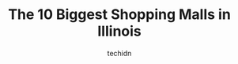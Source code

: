 ---
layout: ampstory
image: https://i0.wp.com/paketmu.com/wp-content/uploads/2023/06/eastland-mall-0-in-illinois-1686365453.jpeg?resize=640,853
author: techidn
featured: false
description: Explore the diverse Shopping Mall scene in Illinois, home to an incredible selection of 10 establishments catering to every taste. Whether youre in search of iconic favorites or undiscovere
title: The 10 Biggest Shopping Malls in Illinois
cover:
   title: The 10 Biggest Shopping Malls in Illinois
   subtitle: RICKPATE
   background: https://paketmu.com/wp-content/uploads/2023/06/eastland-mall-0-in-illinois-1686365453.jpeg

pages: 
 - layout: thirds
   top: <h1>#1 Woodfield Mall</h1>
   bottom: "<p>A great mall with some amazing stores. You will find a variety of diverse stores. You will find your luxury brand stores here. You will find collectables stores here and </p>"
   background: https://paketmu.com/wp-content/uploads/2023/06/eastland-mall-1-in-illinois-1686365454.png
   backgroundblur: true
 - layout: thirds
   top: <h1>#2 Gurnee Mills</h1>
   bottom: "<p>Its very large mall... May be one of the largest in the nation. Always crowded, and difficult to think any brand it is not there. Rest-rooms are at each entrance. Very w</p>"
   background: https://paketmu.com/wp-content/uploads/2023/06/eastland-mall-2-in-illinois-1686365455.jpeg
   cta:
      link: https://paketmu.com/the-10-biggest-shopping-malls-in-illinois/
      text: The 10 Biggest Shopping Malls in Illinois
 - layout: thirds
   top: <h1>#3 Oakbrook Center</h1>
   bottom: "<p>Perfect for shopping! Walk around with family and took pictures with Santa and the beautiful decorations set up there. We eat a tasty mean and drink some warm drinks beca</p>"
   background: https://paketmu.com/wp-content/uploads/2023/06/eastland-mall-3-in-illinois-1686365456.jpeg
   cta:
      link: https://paketmu.com/the-10-biggest-shopping-malls-in-illinois/
      text: The 10 Biggest Shopping Malls in Illinois
 - layout: thirds
   top: <h1>#4 Chicago Ridge Mall</h1>
   bottom: "<p>9500 Ridgeland Ave, Chicago Ridge, IL 60415, United States</p>"
   background: https://images.unsplash.com/photo-1509114397022-ed747cca3f65?ixlib=rb-4.0.3&ixid=MnwxMjA3fDB8MHxwaG90by1wYWdlfHx8fGVufDB8fHx8&auto=format&fit=crop&w=640&h=853&q=80
   cta:
      link: https://paketmu.com/the-10-biggest-shopping-malls-in-illinois/
      text: The 10 Biggest Shopping Malls in Illinois
 - layout: thirds
   top: <h1>#5 Westfield Old Orchard</h1>
   bottom: "<p>4905 Old Orchard Center, Skokie, IL 60077, United States</p>"
   background: https://images.unsplash.com/photo-1564951434112-64d74cc2a2d7?ixlib=rb-4.0.3&ixid=MnwxMjA3fDB8MHxwaG90by1wYWdlfHx8fGVufDB8fHx8&auto=format&fit=crop&w=640&h=853&q=80
   cta:
      link: https://paketmu.com/the-10-biggest-shopping-malls-in-illinois/
      text: The 10 Biggest Shopping Malls in Illinois
 - layout: thirds
   top: <h1>#6 North Riverside Park Mall</h1>
   bottom: "<p>7501 Cermak Rd, North Riverside, IL 60546, United States</p>"
   background: https://images.unsplash.com/photo-1597773150796-e5c14ebecbf5?ixlib=rb-4.0.3&ixid=MnwxMjA3fDB8MHxwaG90by1wYWdlfHx8fGVufDB8fHx8&auto=format&fit=crop&w=640&h=853&q=80
   cta:
      link: https://paketmu.com/the-10-biggest-shopping-malls-in-illinois/
      text: The 10 Biggest Shopping Malls in Illinois
 - layout: thirds
   top: <h1>#7 Ford City Mall</h1>
   bottom: "<p>7601 S Cicero Ave, Chicago, IL 60652, United States</p>"
   background: https://images.unsplash.com/photo-1536745287225-21d689278fd1?ixlib=rb-4.0.3&ixid=MnwxMjA3fDB8MHxwaG90by1wYWdlfHx8fGVufDB8fHx8&auto=format&fit=crop&w=640&h=853&q=80
   cta:
      link: https://paketmu.com/the-10-biggest-shopping-malls-in-illinois/
      text: The 10 Biggest Shopping Malls in Illinois
 - layout: thirds
   middle: Continue reading...
   background: https://images.unsplash.com/photo-1580610447943-1bfbef5efe07?ixlib=rb-4.0.3&ixid=MnwxMjA3fDB8MHxwaG90by1wYWdlfHx8fGVufDB8fHx8&auto=format&fit=crop&w=640&h=853&q=80
   cta:
      link: https://paketmu.com/the-10-biggest-shopping-malls-in-illinois/
      text: The 10 Biggest Shopping Malls in Illinois
      
---